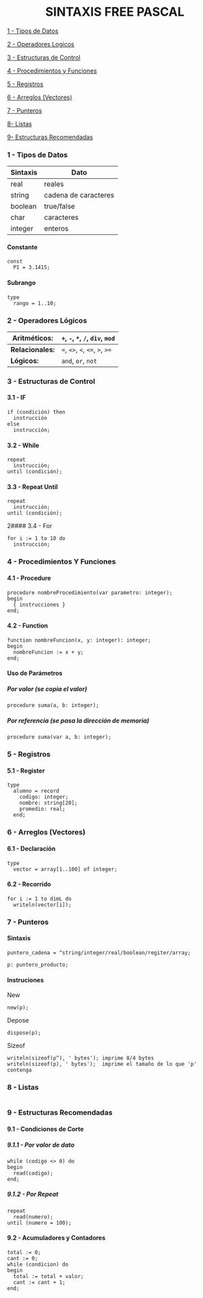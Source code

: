 <h1 align =  " center" > SINTAXIS FREE PASCAL </h1>

[1 - Tipos de Datos](https://github.com/Julian-Gonzalez-Gomez/Documentacion-Free-Pascal-?tab=readme-ov-file#1---tipos-de-datos)

[2 - Operadores Logicos](https://github.com/Julian-Gonzalez-Gomez/Documentacion-Free-Pascal-?tab=readme-ov-file#2---operadores-logicos)

[3 - Estructuras de Control](https://github.com/Julian-Gonzalez-Gomez/Documentacion-Free-Pascal-?tab=readme-ov-file#3---estructuras-de-control)

[4 - Procedimientos y Funciones](https://github.com/Julian-Gonzalez-Gomez/Documentacion-Free-Pascal-?tab=readme-ov-file#4---procedimientos-y-funciones)

[5 - Registros](https://github.com/Julian-Gonzalez-Gomez/Documentacion-Free-Pascal-?tab=readme-ov-file#5---registros)

[6 - Arreglos (Vectores)](https://github.com/Julian-Gonzalez-Gomez/Documentacion-Free-Pascal-?tab=readme-ov-file#6---arreglos-(vectores))

[7 - Punteros](https://github.com/Julian-Gonzalez-Gomez/Documentacion-Free-Pascal-?tab=readme-ov-file#7---punteros)

[8- Listas](https://github.com/Julian-Gonzalez-Gomez/Documentacion-Free-Pascal-?tab=readme-ov-file#8---listas)

[9- Estructuras Recomendadas](https://github.com/Julian-Gonzalez-Gomez/Documentacion-Free-Pascal-?tab=readme-ov-file#9---estructuras-recomendadas)


### 1 - Tipos de Datos

| Sintaxis | Dato                 |
| -------- | -------------------- |
| real     | reales               |
| string   | cadena de caracteres |
| boolean  | true/false           |
| char     | caracteres           |
| integer  | enteros              |
#### Constante
```
const
  PI = 3.1415;
```
#### Subrango
```
type
  rango = 1..10;
```
### 2 - Operadores Lógicos

| Aritméticos:      | `+`, `-`, `*`, `/`, `div`, `mod` |
| ----------------- | -------------------------------- |
| **Relacionales:** | `=`, `<>`, `<`, `<=`, `>`, `>=`  |
| **Lógicos:**      | `and`, `or`, `not`               |
### 3 - Estructuras de Control
#### 3.1 - IF
```
if (condición) then
  instrucción
else
  instrucción;
```
#### 3.2 - While
```
repeat
  instrucción;
until (condición);
```
#### 3.3 - Repeat Until
```
repeat
  instrucción;
until (condición);
```
2#### 3.4 - For
```
for i := 1 to 10 do
  instrucción;
```
### 4 - Procedimientos Y Funciones
#### 4.1 - Procedure
```
procedure nombreProcedimiento(var parametro: integer);
begin
  { instrucciones }
end;
```
#### 4.2 - Function
```
function nombreFuncion(x, y: integer): integer;
begin
  nombreFuncion := x + y;
end;
```
#### Uso de Parámetros
##### Por valor (se copia el valor)
```
procedure suma(a, b: integer);
```
##### Por referencia (se pasa la dirección de memoria)
```
procedure suma(var a, b: integer);
```


### 5 - Registros
#### 5.1 - Register
```
type
  alumno = record
    codigo: integer;
    nombre: string[20];
    promedio: real;
  end;
```
### 6 - Arreglos (Vectores)
#### 6.1 - Declaración
```
type
  vector = array[1..100] of integer;
```
#### 6.2 - Recorrido
```
for i := 1 to dimL do
  writeln(vector[i]);
```
### 7 - Punteros
#### Sintaxis
```
puntero_cadena = ^string/integer/real/boolean/regiter/array;
```
```
p: puntero_producto;
```
#### Instruciones
New
```
new(p);
```
Depose
```
dispose(p);
```
Sizeof
```
writeln(sizeof(p^), ' bytes'); imprime 8/4 bytes
writeln(sizeof(p), ' bytes');  imprime el tamaño de lo que 'p' contenga
```
### 8 - Listas
```
```
### 9 - Estructuras Recomendadas
#### 9.1 - Condiciones de Corte
##### 9.1.1 - Por valor de dato
```
while (codigo <> 0) do
begin
  read(codigo);
end;
```
##### 9.1.2 - Por Repeat
```
repeat
  read(numero);
until (numero = 100);
```
#### 9.2 - Acumuladores y Contadores
```
total := 0;
cant := 0;
while (condicion) do
begin
  total := total + valor;
  cant := cant + 1;
end;
```
